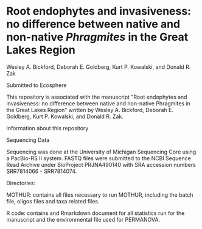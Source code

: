 # Root endophytes and invasiveness: no difference between native and non-native <i>Phragmites</i> in the Great Lakes Region
Wesley A. Bickford, Deborah E. Goldberg, Kurt P. Kowalski, and Donald R. Zak

Submitted to Ecosphere

This repository is associated with the manuscript "Root endophytes and invasiveness: no difference between native and non-native Phragmites in the Great Lakes Region" written by Wesley A. Bickford, Deborah E. Goldberg, Kurt P. Kowalski, and Donald R. Zak.

Information about this repository

Sequencing Data

Sequencing was done at the University of Michigan Sequencing Core using a PacBio-RS II system. FASTQ files were submitted to the NCBI Sequence Read Archive under BioProject PRJNA490140 with SRA accession numbers SRR7814066 - SRR7814074.

Directories:

MOTHUR: contains all files necessary to run MOTHUR, including the batch file, oligos files and taxa related files.

R code: contains and Rmarkdown document for all statistics run for the manuscript and the environmental file used for PERMANOVA.
